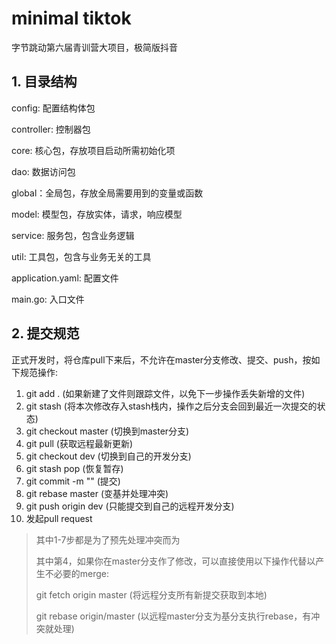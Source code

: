 # minimal tiktok
字节跳动第六届青训营大项目，极简版抖音
## 1. 目录结构
config: 配置结构体包

controller: 控制器包

core: 核心包，存放项目启动所需初始化项

dao: 数据访问包

global：全局包，存放全局需要用到的变量或函数

model: 模型包，存放实体，请求，响应模型

service: 服务包，包含业务逻辑

util: 工具包，包含与业务无关的工具

application.yaml: 配置文件

main.go: 入口文件
## 2. 提交规范
正式开发时，将仓库pull下来后，不允许在master分支修改、提交、push，按如下规范操作:
1. git add . (如果新建了文件则跟踪文件，以免下一步操作丢失新增的文件)
2. git stash (将本次修改存入stash栈内，操作之后分支会回到最近一次提交的状态)
3. git checkout master (切换到master分支)
4. git pull (获取远程最新更新)
5. git checkout dev (切换到自己的开发分支)
6. git stash pop (恢复暂存)
7. git commit -m "" (提交)
8. git rebase master (变基并处理冲突)
9. git push origin dev (只能提交到自己的远程开发分支)
10. 发起pull request
> 其中1-7步都是为了预先处理冲突而为
> 
> 其中第4，如果你在master分支作了修改，可以直接使用以下操作代替以产生不必要的merge:
>
> git fetch origin master (将远程分支所有新提交获取到本地)
> 
> git rebase origin/master (以远程master分支为基分支执行rebase，有冲突就处理)